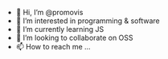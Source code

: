 - 👋 Hi, I’m @promovis
- 👀 I’m interested in programming & software
- 🌱 I’m currently learning JS
- 💞️ I’m looking to collaborate on OSS
- 📫 How to reach me ...

<!---
promovis/promovis is a ✨ special ✨ repository because its `README.md` (this file) appears on your GitHub profile.
You can click the Preview link to take a look at your changes.
--->
